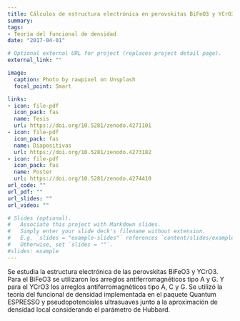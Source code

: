 ```yaml
---
title: Cálculos de estructura electrónica en perovskitas BiFeO3 y YCrO3  
summary:
tags:
- Teoría del funcional de densidad
date: "2017-04-01"

# Optional external URL for project (replaces project detail page).
external_link: ""

image:
  caption: Photo by rawpixel on Unsplash
  focal_point: Smart

links:
- icon: file-pdf
  icon_pack: fas
  name: Tesis
  url: https://doi.org/10.5281/zenodo.4271101
- icon: file-pdf
  icon_pack: fas
  name: Diapositivas
  url: https://doi.org/10.5281/zenodo.4273182
- icon: file-pdf
  icon_pack: fas
  name: Poster
  url: https://doi.org/10.5281/zenodo.4274410
url_code: ""
url_pdf: ""
url_slides: ""
url_video: ""

# Slides (optional).
#   Associate this project with Markdown slides.
#   Simply enter your slide deck's filename without extension.
#   E.g. `slides = "example-slides"` references `content/slides/example-slides.md`.
#   Otherwise, set `slides = ""`.
#slides: example
---
```

Se estudia la estructura electrónica de las perovskitas BiFeO3 y YCrO3. Para el BiFeO3 se utilizaron los arreglos antiferromagnéticos tipo A y G. Y para el YCrO3 los arreglos antiferromagnéticos tipo A, C y G. Se utilizó la teoría del funcional de densidad implementada en el paquete Quantum ESPRESSO y pseudopotenciales ultrasuaves junto a la aproximación de densidad local considerando el parámetro de Hubbard. 
